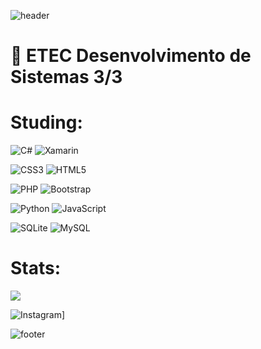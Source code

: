 ![header](https://capsule-render.vercel.app/api?type=waving&color=0:8A2BE2,100:4B0082&height=175&text=GitHub%20do%20Luar&animation=fadeIn&fontColor=eeeeee&fontSize=40&fontAlignY=25&desc=Seja%20bem-vindo(a)&descAlignY=45)

# 🌌 ETEC Desenvolvimento de Sistemas 3/3 

# Studing:
![C#](https://img.shields.io/badge/c%23-%23239120.svg?style=for-the-badge&logo=c-sharp&logoColor=white)
![Xamarin](https://img.shields.io/badge/Xamarin-3199DC?style=for-the-badge&logo=xamarin&logoColor=white)

![CSS3](https://img.shields.io/badge/css3-%231572B6.svg?style=for-the-badge&logo=css3&logoColor=white)
![HTML5](https://img.shields.io/badge/html5-%23E34F26.svg?style=for-the-badge&logo=html5&logoColor=white)

![PHP](https://img.shields.io/badge/php-%23777BB4.svg?style=for-the-badge&logo=php&logoColor=white)
![Bootstrap](https://img.shields.io/badge/bootstrap-%23563D7C.svg?style=for-the-badge&logo=bootstrap&logoColor=white)

![Python](https://img.shields.io/badge/python-3670A0?style=for-the-badge&logo=python&logoColor=ffdd54)
![JavaScript](https://img.shields.io/badge/javascript-%23323330.svg?style=for-the-badge&logo=javascript&logoColor=%23F7DF1E)

![SQLite](https://img.shields.io/badge/sqlite-%2307405e.svg?style=for-the-badge&logo=sqlite&logoColor=white)
![MySQL](https://img.shields.io/badge/mysql-%2300f.svg?style=for-the-badge&logo=mysql&logoColor=white)

# Stats:
![](https://github-readme-stats.vercel.app/api/top-langs/?username=smokeeaasd&theme=tokyonight&hide_border=false&include_all_commits=true&count_private=true&layout=compact)

![Instagram](https://img.shields.io/badge/-Instagram-E4405F?style=flat-square&logo=instagram&logoColor=white&link=https://www.instagram.com/luarisgone/)]

![footer](https://capsule-render.vercel.app/api?type=waving&color=0:000000,100:696969&height=175&section=footer&reversal=true)
